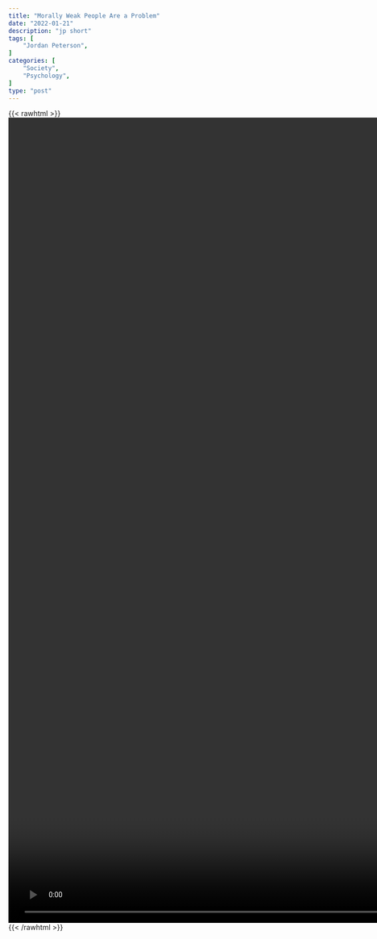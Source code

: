 ```yaml
---
title: "Morally Weak People Are a Problem"
date: "2022-01-21"
description: "jp short"
tags: [
    "Jordan Peterson",
]
categories: [
    "Society",
    "Psychology",
]
type: "post"
---
```

{{< rawhtml >}}
    <video style="height:40vh;width:auto" overflow="hidden" controls>
        <source src="https://clips.dev00ps.com/Jordan_Peterson/weak_people.mp4" type="video/mp4"> 
    </video>
{{< /rawhtml >}}